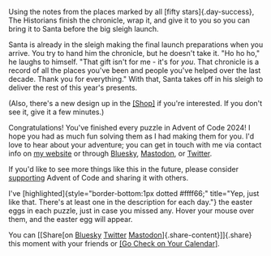 Using the notes from the places marked by all [fifty
stars]{.day-success}, The Historians finish the chronicle, wrap it, and
give it to you so you can bring it to Santa before the big sleigh
launch.

Santa is already in the sleigh making the final launch preparations when
you arrive. You try to hand him the chronicle, but he doesn\'t take it.
\"Ho ho ho,\" he laughs to himself. \"That gift isn\'t for me - it\'s
for *you*. That chronicle is a record of all the places you\'ve been and
people you\'ve helped over the last decade. Thank you for everything.\"
With that, Santa takes off in his sleigh to deliver the rest of this
year\'s presents.

(Also, there\'s a new design up in the
[\[Shop\]](https://cottonbureau.com/people/advent-of-code) if you\'re
interested. If you don\'t see it, give it a few minutes.)

Congratulations! You\'ve finished every puzzle in Advent of Code 2024! I
hope you had as much fun solving them as I had making them for you. I\'d
love to hear about your adventure; you can get in touch with me via
contact info on [my website](https://was.tl/) or through
[Bluesky](https://bsky.app/profile/was.tl),
[Mastodon](https://hachyderm.io/@ericwastl), or
[Twitter](https://twitter.com/ericwastl).

If you\'d like to see more things like this in the future, please
consider [supporting](/2024/support) Advent of Code and sharing it with
others.

I\'ve [highlighted]{style="border-bottom:1px dotted #ffff66;"
title="Yep, just like that.  There's at least one in the description for each day."}
the easter eggs in each puzzle, just in case you missed any. Hover your
mouse over them, and the easter egg will appear.

You can [\[Share[on
[Bluesky](https://bsky.app/intent/compose?text=I+just+completed+all+25+days+of+Advent+of+Code+2024%21+%23AdventOfCode+https%3A%2F%2Fadventofcode%2Ecom%2F)
[Twitter](https://twitter.com/)
[Mastodon](https://mastodon.social/)]{.share-content}\]]{.share} this
moment with your friends or [\[Go Check on Your Calendar\]](/2024).
